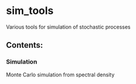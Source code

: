 # sim_tools
Various tools for simulation of stochastic processes

## Contents:
### Simulation
Monte Carlo simulation from spectral density


